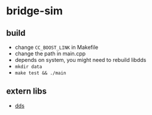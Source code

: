 # bridge-sim

## build

- change `CC_BOOST_LINK` in Makefile
- change the path in main.cpp
- depends on system, you might need to rebuild libdds
- `mkdir data`
- `make test && ./main`

## extern libs

- [dds](https://github.com/dds-bridge/dds)